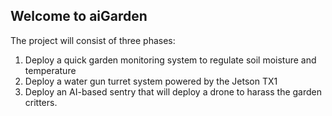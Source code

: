 ## Welcome to aiGarden

The project will consist of three phases:
1. Deploy a quick garden monitoring system to regulate soil moisture and temperature
2. Deploy a water gun turret system powered by the Jetson TX1
3. Deploy an AI-based sentry that will deploy a drone to harass the garden critters.

